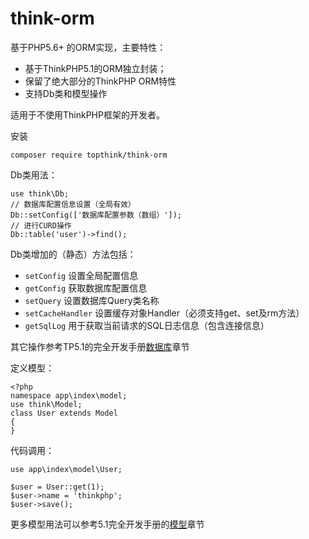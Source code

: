 # think-orm

基于PHP5.6+ 的ORM实现，主要特性：

- 基于ThinkPHP5.1的ORM独立封装；
- 保留了绝大部分的ThinkPHP ORM特性
- 支持Db类和模型操作

适用于不使用ThinkPHP框架的开发者。

安装
~~~
composer require topthink/think-orm
~~~

Db类用法：
~~~
use think\Db;
// 数据库配置信息设置（全局有效）
Db::setConfig(['数据库配置参数（数组）']);
// 进行CURD操作
Db::table('user')->find();
~~~

Db类增加的（静态）方法包括：
- `setConfig` 设置全局配置信息
- `getConfig` 获取数据库配置信息
- `setQuery`  设置数据库Query类名称
- `setCacheHandler` 设置缓存对象Handler（必须支持get、set及rm方法）
- `getSqlLog` 用于获取当前请求的SQL日志信息（包含连接信息）

其它操作参考TP5.1的完全开发手册[数据库](https://www.kancloud.cn/manual/thinkphp5_1/353998)章节

定义模型：
~~~
<?php
namespace app\index\model;
use think\Model;
class User extends Model
{
}
~~~

代码调用：

~~~
use app\index\model\User;

$user = User::get(1);
$user->name = 'thinkphp';
$user->save();
~~~

更多模型用法可以参考5.1完全开发手册的[模型](https://www.kancloud.cn/manual/thinkphp5_1/354041)章节